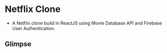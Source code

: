 # Netflix Clone
* A Netflix clone build in ReactJS using Movie Database API and Firebase User Authentication.

## Glimpse 
